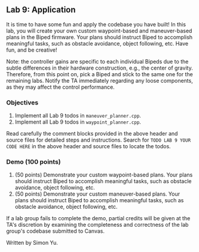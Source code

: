 ## Lab 9: Application

It is time to have some fun and apply the codebase you have built! In this lab, you will create your own custom waypoint-based and maneuver-based plans in the Biped firmware. Your plans should instruct Biped to accomplish meaningful tasks, such as obstacle avoidance, object following, etc. Have fun, and be creative!

Note: the controller gains are specific to each individual Bipeds due to the subtle differences in their hardware construction, e.g., the center of gravity. Therefore, from this point on, pick a Biped and stick to the same one for the remaining labs. Notify the TA immediately regarding any loose components, as they may affect the control performance.

### Objectives

1. Implement all Lab 9 todos in `maneuver_planner.cpp`.
2. Implement all Lab 9 todos in `waypoint_planner.cpp`.

Read carefully the comment blocks provided in the above header and source files for detailed steps and instructions. Search for `TODO LAB 9 YOUR CODE HERE` in the above header and source files to locate the todos.

### Demo (100 points)

1. (50 points) Demonstrate your custom waypoint-based plans. Your plans should instruct Biped to accomplish meaningful tasks, such as obstacle avoidance, object following, etc.
2. (50 points) Demonstrate your custom maneuver-based plans. Your plans should instruct Biped to accomplish meaningful tasks, such as obstacle avoidance, object following, etc.

If a lab group fails to complete the demo, partial credits will be given at the TA's discretion by examining the completeness and correctness of the lab group's codebase submitted to Canvas.

Written by Simon Yu.

